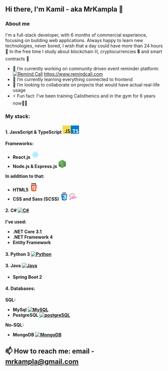 ## Hi there, I'm Kamil - aka MrKampla 👋
### About me
I'm a full-stack developer, with 6 months of commercial experience, focusing on building web applications. Always happy to learn new technologies, never bored, I wish that a day could have more than 24 hours 🤣
In the free time I study about blockchain ⛓️, cryptocurrencies 💲 and smart contracts 📜

- 🔭 I’m currently working on community driven event reminder platform: [<img alt="Remind Call" width="26px" src="https://www.remindcall.com/Logos/BlueLogo.svg" />][remindCallLink] https://www.remindcall.com 
- 🌱 I’m currently learning everything connected to frontend
- 👯 I’m looking to collaborate on projects that would have actual real-life usage
- ⚡ Fun fact: I've been training Calisthenics and in the gym for 6 years now🏋️‍♂️

### My stack:
#### <b>1. JavaScript & TypeScript<b/>  [<img alt="JavaScript" width="26px" src="https://raw.githubusercontent.com/github/explore/80688e429a7d4ef2fca1e82350fe8e3517d3494d/topics/javascript/javascript.png" />][link][<img alt="TypeScript" width="26px" src="https://raw.githubusercontent.com/github/explore/80688e429a7d4ef2fca1e82350fe8e3517d3494d/topics/typescript/typescript.png" />][link]
Frameworks:
- React.js [<img  alt="React" width="26px" src="https://raw.githubusercontent.com/github/explore/80688e429a7d4ef2fca1e82350fe8e3517d3494d/topics/react/react.png" />][link]
- Node.js & Express.js [<img  alt="Node.js" width="26px" src="https://raw.githubusercontent.com/github/explore/80688e429a7d4ef2fca1e82350fe8e3517d3494d/topics/nodejs/nodejs.png" />][link]

In addition to that:
- HTML5 [<img alt="HTML5" width="26px" src="https://raw.githubusercontent.com/github/explore/80688e429a7d4ef2fca1e82350fe8e3517d3494d/topics/html/html.png" />][link]
- CSS and Sass (SCSS) [<img alt="CSS3" width="26px" src="https://raw.githubusercontent.com/github/explore/80688e429a7d4ef2fca1e82350fe8e3517d3494d/topics/css/css.png" />][link]
[<img alt="Sass" width="26px" src="https://raw.githubusercontent.com/github/explore/80688e429a7d4ef2fca1e82350fe8e3517d3494d/topics/sass/sass.png" />][link]
#### 2. <b>C#<b/> [<img alt="C#" width="26px" src="https://cdn.iconscout.com/icon/free/png-512/csharp-1-1175241.png" />][link]
I've used:
- .NET Core 3.1
- .NET Framework 4
- Entity Framework

#### 3. Python 3 [<img alt="Python" width="26px" src="https://www.python.org/static/img/python-logo-large.c36dccadd999.png" />][link]
#### 3. Java  [<img alt="Java" width="48px" src="https://cdn.freebiesupply.com/logos/thumbs/2x/java-4-logo.png" />][link]
- Spring Boot 2
#### 4. Databases: 
SQL:
- MySql [<img alt="MySQL" width="26px" src="https://labs.mysql.com/common/logos/mysql-logo.svg?v2" />][link]
- PostgreSQL [<img alt="postgreSQL" width="26px" src="https://www.postgresql.org/media/img/about/press/elephant.png" />][link]

No-SQL:
- MongoDB [<img alt="MongoDB" width="48px" height="26px" src="https://dwglogo.com/wp-content/uploads/2017/12/MongoDB_logo_01.png" />][link]

## 📫 How to reach me: email - mrkampla@gmail.com
[link]: https://github.com/MrKampla
[remindCallLink]: https://remindcall.com/
